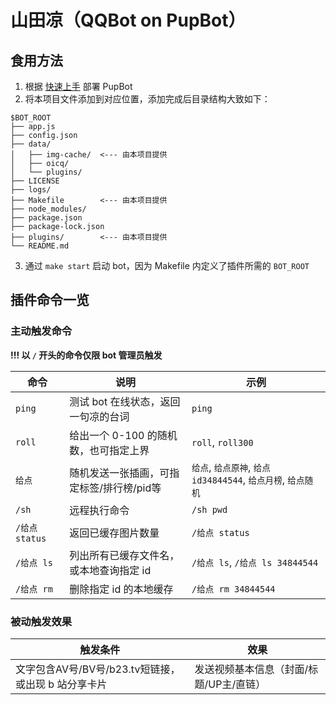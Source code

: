 # 山田凉（QQBot on PupBot）

## 食用方法

1. 根据 [快速上手](https://www.pupbot.cn/start/online.html) 部署 PupBot
2. 将本项目文件添加到对应位置，添加完成后目录结构大致如下：
```
$BOT_ROOT
├── app.js
├── config.json
├── data/
│   ├── img-cache/  <--- 由本项目提供
│   ├── oicq/
│   └── plugins/
├── LICENSE
├── logs/
├── Makefile        <--- 由本项目提供
├── node_modules/
├── package.json
├── package-lock.json
├── plugins/        <--- 由本项目提供
└── README.md
```
3. 通过 `make start` 启动 bot，因为 Makefile 内定义了插件所需的 `BOT_ROOT`

## 插件命令一览

### 主动触发命令

**!!! 以 `/` 开头的命令仅限 bot 管理员触发**

| 命令 | 说明 | 示例 |
|---|---|---|
| `ping` | 测试 bot 在线状态，返回一句凉的台词 | `ping` |
| `roll` | 给出一个 0-100 的随机数，也可指定上界 | `roll`, `roll300` |
| `给点` | 随机发送一张插画，可指定标签/排行榜/pid等 | `给点`, `给点原神`, `给点id34844544`, `给点月榜`, `给点随机` |
| `/sh` | 远程执行命令 | `/sh pwd` |
| `/给点 status` | 返回已缓存图片数量 | `/给点 status` |
| `/给点 ls` | 列出所有已缓存文件名，或本地查询指定 id | `/给点 ls`, `/给点 ls 34844544` |
| `/给点 rm` | 删除指定 id 的本地缓存 | `/给点 rm 34844544` |

### 被动触发效果

| 触发条件 | 效果 |
|---|---|
| 文字包含AV号/BV号/b23.tv短链接，或出现 b 站分享卡片 | 发送视频基本信息（封面/标题/UP主/直链） |
